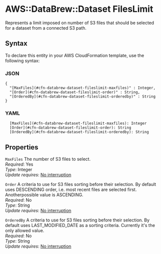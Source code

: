 # AWS::DataBrew::Dataset FilesLimit<a name="aws-properties-databrew-dataset-fileslimit"></a>

Represents a limit imposed on number of S3 files that should be selected for a dataset from a connected S3 path\.

## Syntax<a name="aws-properties-databrew-dataset-fileslimit-syntax"></a>

To declare this entity in your AWS CloudFormation template, use the following syntax:

### JSON<a name="aws-properties-databrew-dataset-fileslimit-syntax.json"></a>

```
{
  "[MaxFiles](#cfn-databrew-dataset-fileslimit-maxfiles)" : Integer,
  "[Order](#cfn-databrew-dataset-fileslimit-order)" : String,
  "[OrderedBy](#cfn-databrew-dataset-fileslimit-orderedby)" : String
}
```

### YAML<a name="aws-properties-databrew-dataset-fileslimit-syntax.yaml"></a>

```
  [MaxFiles](#cfn-databrew-dataset-fileslimit-maxfiles): Integer
  [Order](#cfn-databrew-dataset-fileslimit-order): String
  [OrderedBy](#cfn-databrew-dataset-fileslimit-orderedby): String
```

## Properties<a name="aws-properties-databrew-dataset-fileslimit-properties"></a>

`MaxFiles`  <a name="cfn-databrew-dataset-fileslimit-maxfiles"></a>
The number of S3 files to select\.  
*Required*: Yes  
*Type*: Integer  
*Update requires*: [No interruption](https://docs.aws.amazon.com/AWSCloudFormation/latest/UserGuide/using-cfn-updating-stacks-update-behaviors.html#update-no-interrupt)

`Order`  <a name="cfn-databrew-dataset-fileslimit-order"></a>
A criteria to use for S3 files sorting before their selection\. By default uses DESCENDING order, i\.e\. most recent files are selected first\. Anotherpossible value is ASCENDING\.  
*Required*: No  
*Type*: String  
*Update requires*: [No interruption](https://docs.aws.amazon.com/AWSCloudFormation/latest/UserGuide/using-cfn-updating-stacks-update-behaviors.html#update-no-interrupt)

`OrderedBy`  <a name="cfn-databrew-dataset-fileslimit-orderedby"></a>
A criteria to use for S3 files sorting before their selection\. By default uses LAST\_MODIFIED\_DATE as a sorting criteria\. Currently it's the only allowed value\.  
*Required*: No  
*Type*: String  
*Update requires*: [No interruption](https://docs.aws.amazon.com/AWSCloudFormation/latest/UserGuide/using-cfn-updating-stacks-update-behaviors.html#update-no-interrupt)